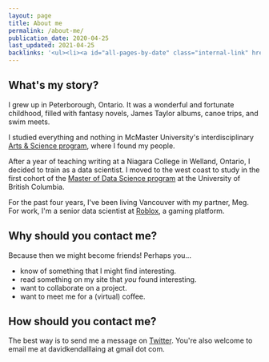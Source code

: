 ```yaml
---
layout: page
title: About me
permalink: /about-me/
publication_date: 2020-04-25
last_updated: 2021-04-25
backlinks: '<ul><li><a id="all-pages-by-date" class="internal-link" href="/all-pages-by-date/">All pages by date</a></li><li><a id="home" class="internal-link" href="/">Home</a></li></ul>'
---
```


## What's my story?

I grew up in Peterborough, Ontario. It was a wonderful and fortunate childhood, filled with fantasy novels, James Taylor albums, canoe trips, and swim meets.

I studied everything and nothing in McMaster University's interdisciplinary <a class="external-link" target="_self" href="https://en.wikipedia.org/wiki/McMaster_Arts_and_Science">Arts & Science program</a>, where I found my people.

After a year of teaching writing at a Niagara College in Welland, Ontario, I decided to train as a data scientist. I moved to the west coast to study in the first cohort of the <a class="external-link" target="_self" href="https://masterdatascience.ubc.ca/">Master of Data Science program</a> at the University of British Columbia.

For the past four years, I've been living Vancouver with my partner, Meg. For work, I'm a senior data scientist at <a class="external-link" target="_self" href="https://roblox.com/">Roblox</a>, a gaming platform.

## Why should you contact me?

Because then we might become friends! Perhaps you...

* know of something that I might find interesting.
* read something on my site that _you_ found interesting.
* want to collaborate on a project.
* want to meet me for a (virtual) coffee.

## How should you contact me?

The best way is to send me a message on <a class="external-link" target="_self" href="https://twitter.com/davidklaing">Twitter</a>. You're also welcome to email me at davidkendalllaing at gmail dot com.